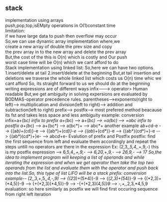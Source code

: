## stack 
implementation using arrays\
push,pop,top,isEMpty operations in O(1)constant time\
limitation:\
if we have large data to push then overflow may occur\
So,we can use dynamic array implementation where,we \
create a new array of double the prev size and copy \
the prev array in to the new array and delete the prev array\
But,the cost of the this is O(n) which is costly and Our push \
worst case time will be O(n) which we cant afford to do\
Stack implementation using linked list:
So,here we can have two options
1.insert/delete at tail
2.insert/delete at the beginning
But,at tail insertion and deletions we traverse 
the whole linked list which costs us O(n) time 
whic we cant afford
So, its straight forward to us we should do at the beginning\
writing expressions are of different ways
infix---> <operand>operator><operand>
Human readable But,we get ambiguity in solving
expersions are evaluated by BODMAS-operator precedence rules.
parentheses-->exponents(right to left)--> multliplication and 
division(left to right)--> addition and subtraction(left to right)
prefix--> <operator><operand><operand>
postfix--> <operand><operand><operator>
most prefered method beacause its fst and takes less space
and less ambiguity
example: conversion 
infix=a+(b*c)
infix to prefix   a+(b*c) --> a+(*bc) --> +a(*bc) --> +a*bc
infix to postfix a+(b*c) --> a+(bc*) --> a(bc*)+ --> abc*+
another example
a*b+c*d-e --> {(a*b)+(c*d)}-e --> {(ab*)+(c*d)}-e --> {(ab*)+(cd*)}-e
--> {(ab*)(cd*)+}-e --> {(ab*)(cd*)+}e- --> ab*cd*+e-
Evalution of prefix and Postfix
postfix:
find the first <operand><operand><operator> sequence from left
and evaluate them accordingly and repeat the steps untill no
operators are there in the expression
Ex:
(2,3,*,5,4,*,+,9,-) this is my postfix expression
--> 6,5,4,*,+,9,- --> 6,20,+,9,- --> 26,9,- --> 17
So,the idea to implement program will keeping a list of operands  and while 
iterating the expression and when we get operator then take 
the top two operands from the list and evaluate them with the
operator and push back into  the list.So, this type of list LiFO will be a stack
prefix:
conversion example--
(2,*,3,+,5,*,4,-,9) --> {(2*3)+(5*4)}-9 --> {(*2,3)+(5*4)}-9 
--> {(*2,3)+(*4,5)}-9 --> {+(*2,3)(*4,5)}-9 --> -{+(*2,3)(*4,5)}9
--> -,+,*,2,3,*4,5,9
evaluation:
so here similarly as postfix we will find first occuring 
<operator><operand><operand> sequence from right left iteration
